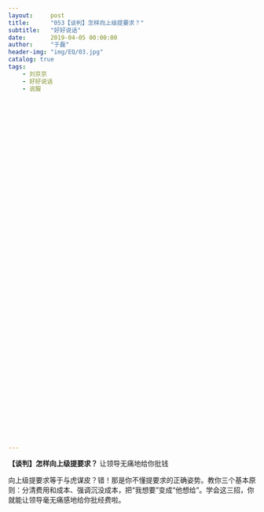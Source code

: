 ```yaml
---
layout:     post
title:      "053【谈判】怎样向上级提要求？"
subtitle:   "好好说话"
date:       2019-04-05 00:00:00
author:     "于磊"
header-img: "img/EQ/03.jpg"
catalog: true
tags:
    - 刘京京
    - 好好说话
    - 说服



















































---
```


  

 **【谈判】怎样向上级提要求？**
 让领导无痛地给你批钱 

  

 
 向上级提要求等于与虎谋皮？错！那是你不懂提要求的正确姿势。教你三个基本原则：分清费用和成本、强调沉没成本，把“我想要”变成“他想给”。学会这三招，你就能让领导毫无痛感地给你批经费啦。